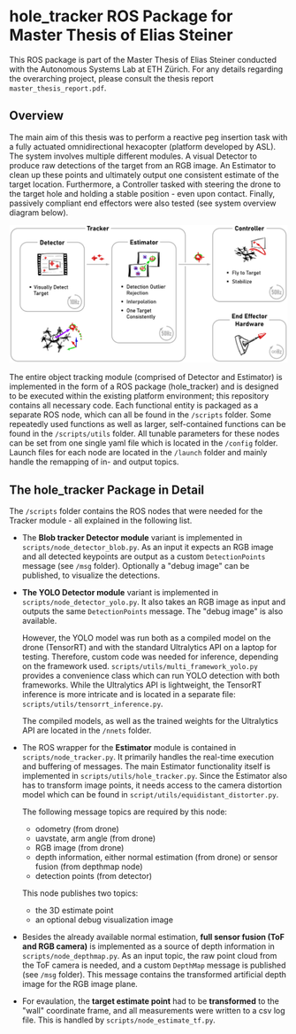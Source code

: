 # hole_tracker ROS Package for Master Thesis of Elias Steiner
This ROS package is part of the Master Thesis of Elias Steiner conducted with the Autonomous Systems Lab at ETH Zürich. For any details regarding the overarching project, please consult the thesis report ``master_thesis_report.pdf``. 

## Overview
The main aim of this thesis was to perform a reactive peg insertion task with a fully actuated omnidirectional hexacopter (platform developed by ASL). The system involves multiple different modules. A visual Detector to produce raw detections of the target from an RGB image. An Estimator to clean up these points and ultimately output one consistent estimate of the target location. Furthermore, a Controller tasked with steering the drone to the target hole and holding a stable position - even upon contact. Finally, passively compliant end effectors were also tested (see system overview diagram below). 

<p align="center">
  <img src="/overview.png" width="800" alt="system overview diagram" />
</p>

The entire object tracking module (comprised of Detector and Estimator) is implemented in the form of a ROS package (hole_tracker) and is designed to be executed within the existing platform environment; this repository contains all necessary code. Each functional entity is packaged as a separate ROS node, which can all be found in the ``/scripts`` folder. Some repeatedly used functions as well as larger, self-contained functions can be found in the ``/scripts/utils`` folder. All tunable parameters for these nodes can be set from one single yaml file which is located in the ``/config`` folder. Launch files for each node are located in the ``/launch`` folder and mainly handle the remapping of in- and output topics.

## The hole_tracker Package in Detail
The ``/scripts`` folder contains the ROS nodes that were needed for the Tracker module - all explained in the following list.


- The **Blob tracker Detector module** variant is implemented in ``scripts/node_detector_blob.py``. As an input it expects an RGB image and all detected keypoints are output as a custom ``DetectionPoints`` message (see ``/msg`` folder). Optionally a "debug image" can be published, to visualize the detections.

- **The YOLO Detector module** variant is implemented in ``scripts/node_detector_yolo.py``. It also takes an RGB image as input and outputs the same ``DetectionPoints`` message. The "debug image" is also available. 

  However, the YOLO model was run both as a compiled model on the drone (TensorRT) and with the standard Ultralytics API on a laptop for testing. Therefore, custom code was needed for inference, depending on the framework used. ``scripts/utils/multi_framework_yolo.py`` provides a convenience class which can run YOLO detection with both frameworks. While the Ultralytics API is lightweight, the TensorRT inference is more intricate and is located in a separate file: ``scripts/utils/tensorrt_inference.py``. 

  The compiled models, as well as the trained weights for the Ultralytics API are located in the ``/nnets`` folder.

- The ROS wrapper for the **Estimator** module is contained in ``scripts/node_tracker.py``. It primarily handles the real-time execution and buffering of messages. The main Estimator functionality itself is implemented in ``scripts/utils/hole_tracker.py``. Since the Estimator also has to transform image points, it needs access to the camera distortion model which can be found in ``script/utils/equidistant_distorter.py``.

  The following message topics are required by this node:

  - odometry (from drone)
  - uavstate, arm angle (from drone)
  - RGB image (from drone)
  - depth information, either normal estimation (from drone) or sensor fusion (from depthmap node)
  - detection points (from detector)

  This node publishes two topics:

  -  the 3D estimate point
  -  an optional debug visualization image

- Besides the already available normal estimation, **full sensor fusion (ToF and RGB camera)** is implemented as a source of depth information in ``scripts/node_depthmap.py``. As an input topic, the raw point cloud from the ToF camera is needed, and a custom ``DepthMap`` message is published  (see ``/msg`` folder). This message contains the transformed artificial depth image for the RGB image plane.

- For evaulation, the **target estimate point** had to be **transformed** to the "wall" coordinate frame, and all measurements were written to a csv log file. This is handled by ``scripts/node_estimate_tf.py``.
